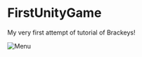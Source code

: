 # FirstUnityGame
My very first attempt of tutorial of Brackeys!



![Menu](https://github.com/SefIrmak/FirstUnityGame/tree/master/CubethonImages/FirstUnityGame/CubethonImages/StartMenu.jpg)
